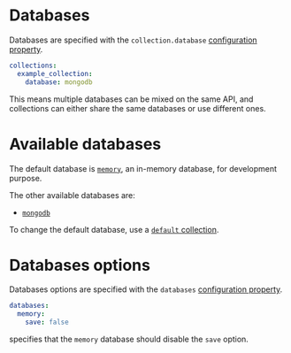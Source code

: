 # Databases

Databases are specified with the `collection.database`
[configuration property](../usage/configuration.md#properties).

```yml
collections:
  example_collection:
    database: mongodb
```

This means multiple databases can be mixed on the same API, and collections can
either share the same databases or use different ones.

# Available databases

The default database is [`memory`](memorydb.md), an in-memory database,
for development purpose.

The other available databases are:
  - [`mongodb`](mongodb.md)

To change the default database, use a
[`default` collection](../configuration/collections.md#default-collection).

# Databases options

Databases options are specified with the `databases`
[configuration property](../usage/configuration.md#properties).

```yml
databases:
  memory:
    save: false
```

specifies that the `memory` database should disable the `save` option.
